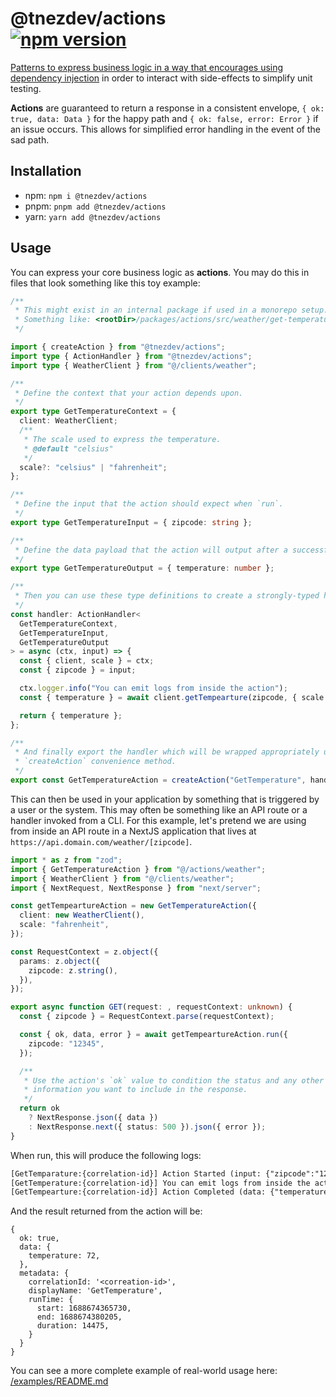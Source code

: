 <h1>
  @tnezdev/actions
	<br>
	<a href="https://badge.fury.io/js/@tnezdev%2Factions">
	  <img alt="npm version" src="https://badge.fury.io/js/@tnezdev%2Factions.svg"
	</a>
</h1>

Patterns to express business logic in a way that encourages using [dependency injection](https://en.wikipedia.org/wiki/Dependency_injection#:~:text=In%20software%20engineering%2C%20dependency%20injection,leading%20to%20loosely%20coupled%20programs.) in order to interact with side-effects to simplify unit testing.

**Actions** are guaranteed to return a response in a consistent envelope, `{ ok: true, data: Data }` for the happy path and `{ ok: false, error: Error }` if an issue occurs. This allows for simplified error handling in the event of the sad path.

## Installation

- npm: `npm i @tnezdev/actions`
- pnpm: `pnpm add @tnezdev/actions`
- yarn: `yarn add @tnezdev/actions`

## Usage

You can express your core business logic as **actions**. You may do this in files that look something like this toy example:

```ts
/**
 * This might exist in an internal package if used in a monorepo setup.
 * Something like: <rootDir>/packages/actions/src/weather/get-temperature.ts
 */

import { createAction } from "@tnezdev/actions";
import type { ActionHandler } from "@tnezdev/actions";
import type { WeatherClient } from "@/clients/weather";

/**
 * Define the context that your action depends upon.
 */
export type GetTemperatureContext = {
  client: WeatherClient;
  /**
   * The scale used to express the temperature.
   * @default "celsius"
   */
  scale?: "celsius" | "fahrenheit";
};

/**
 * Define the input that the action should expect when `run`.
 */
export type GetTemperatureInput = { zipcode: string };

/**
 * Define the data payload that the action will output after a successful run.
 */
export type GetTemperatureOutput = { temperature: number };

/**
 * Then you can use these type definitions to create a strongly-typed handler.
 */
const handler: ActionHandler<
  GetTemperatureContext,
  GetTemperatureInput,
  GetTemperatureOutput
> = async (ctx, input) => {
  const { client, scale } = ctx;
  const { zipcode } = input;

  ctx.logger.info("You can emit logs from inside the action");
  const { temperature } = await client.getTempearture(zipcode, { scale });

  return { temperature };
};

/**
 * And finally export the handler which will be wrapped appropriately using the
 * `createAction` convenience method.
 */
export const GetTemperatureAction = createAction("GetTemperature", handler);
```

This can then be used in your application by something that is triggered by a user or the system. This may often be something like an API route or a handler invoked from a CLI. For this example, let's pretend we are using from inside an API route in a NextJS application that lives at `https://api.domain.com/weather/[zipcode]`.

```ts
import * as z from "zod";
import { GetTemperatureAction } from "@/actions/weather";
import { WeatherClient } from "@/clients/weather";
import { NextRequest, NextResponse } from "next/server";

const getTempeartureAction = new GetTemperatureAction({
  client: new WeatherClient(),
  scale: "fahrenheit",
});

const RequestContext = z.object({
  params: z.object({
    zipcode: z.string(),
  }),
});

export async function GET(request: , requestContext: unknown) {
  const { zipcode } = RequestContext.parse(requestContext);

  const { ok, data, error } = await getTempeartureAction.run({
    zipcode: "12345",
  });

  /**
   * Use the action's `ok` value to condition the status and any other
   * information you want to include in the response.
   */
  return ok
    ? NextResponse.json({ data })
    : NextResponse.next({ status: 500 }).json({ error });
}
```

When run, this will produce the following logs:

```txt
[GetTemparature:{correlation-id}] Action Started (input: {"zipcode":"12345"})
[GetTemperature:{correlation-id}] You can emit logs from inside the action
[GetTempearture:{correlation-id}] Action Completed (data: {"temperature":72})
```

And the result returned from the action will be:

```
{
  ok: true,
  data: {
    temperature: 72,
  },
  metadata: {
    correlationId: '<correation-id>',
    displayName: 'GetTemperature',
    runTime: {
      start: 1688674365730,
      end: 1688674380205,
      duration: 14475,
    }
  }
}
```

You can see a more complete example of real-world usage here: [/examples/README.md](/examples/README.md)
